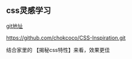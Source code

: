 ## css灵感学习

[git地址](!https://github.com/chokcoco/CSS-Inspiration.git)

https://github.com/chokcoco/CSS-Inspiration.git



结合家里的 【揭秘css特性】来看，效果更佳